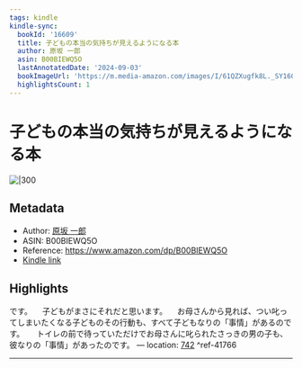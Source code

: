 ```yaml
---
tags: kindle
kindle-sync:
  bookId: '16609'
  title: 子どもの本当の気持ちが見えるようになる本
  author: 原坂 一郎
  asin: B00BIEWQ5O
  lastAnnotatedDate: '2024-09-03'
  bookImageUrl: 'https://m.media-amazon.com/images/I/61QZXugfk8L._SY160.jpg'
  highlightsCount: 1
---
```


# 子どもの本当の気持ちが見えるようになる本
![|300](https://m.media-amazon.com/images/I/61QZXugfk8L.jpg)
## Metadata
* Author: [原坂 一郎](https://www.amazon.comundefined)
* ASIN: B00BIEWQ5O
* Reference: https://www.amazon.com/dp/B00BIEWQ5O
* [Kindle link](kindle://book?action=open&asin=B00BIEWQ5O)

## Highlights
です。 　子どもがまさにそれだと思います。 　お母さんから見れば、つい叱ってしまいたくなる子どものその行動も、すべて子どもなりの「事情」があるのです。 　 トイレの前で待っていただけでお母さんに叱られたさっきの男の子も、彼なりの「事情」があったのです。 — location: [742](kindle://book?action=open&asin=B00BIEWQ5O&location=742) ^ref-41766

---
